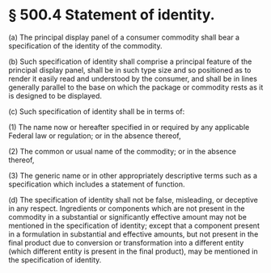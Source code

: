 # § 500.4   Statement of identity.

(a) The principal display panel of a consumer commodity shall bear a specification of the identity of the commodity.


(b) Such specification of identity shall comprise a principal feature of the principal display panel, shall be in such type size and so positioned as to render it easily read and understood by the consumer, and shall be in lines generally parallel to the base on which the package or commodity rests as it is designed to be displayed.


(c) Such specification of identity shall be in terms of:


(1) The name now or hereafter specified in or required by any applicable Federal law or regulation; or in the absence thereof,


(2) The common or usual name of the commodity; or in the absence thereof,


(3) The generic name or in other appropriately descriptive terms such as a specification which includes a statement of function.


(d) The specification of identity shall not be false, misleading, or deceptive in any respect. Ingredients or components which are not present in the commodity in a substantial or significantly effective amount may not be mentioned in the specification of identity; except that a component present in a formulation in substantial and effective amounts, but not present in the final product due to conversion or transformation into a different entity (which different entity is present in the final product), may be mentioned in the specification of identity.




